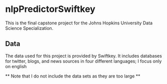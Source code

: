 # nlpPredictorSwiftkey
This is the final capstone project for the Johns Hopkins University Data Science Specialization.

## Data
The data used for this project is provided by Swiftkey. It includes databases for twitter, blogs, and news sources in four different languages; I focus only on english

** Note that I do not include the data sets as they are too large **
